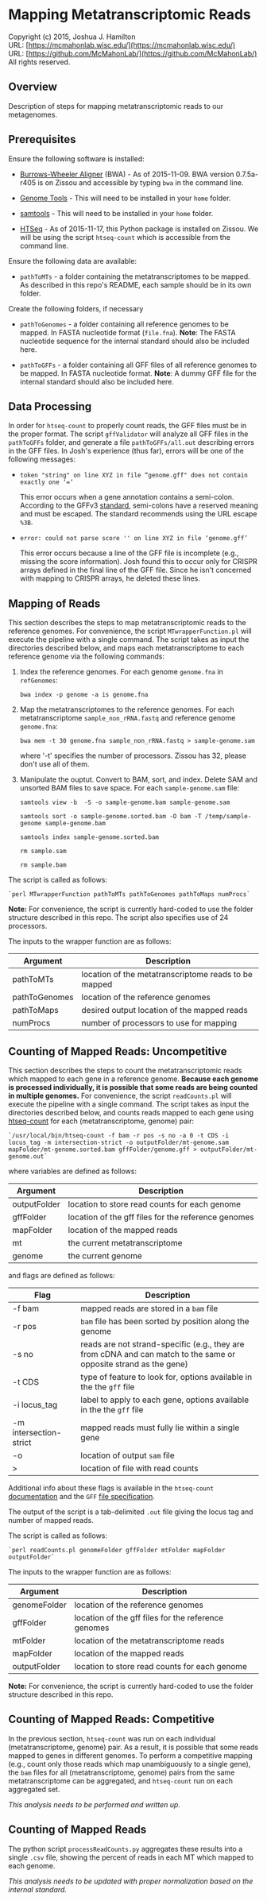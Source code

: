 Mapping Metatranscriptomic Reads
===
Copyright (c) 2015, Joshua J. Hamilton  
URL: [https://mcmahonlab.wisc.edu/](https://mcmahonlab.wisc.edu/)  
URL: [https://github.com/McMahonLab/](https://github.com/McMahonLab/)  
All rights reserved.

Overview
--
Description of steps for mapping metatranscriptomic reads to our metagenomes.

Prerequisites
--
Ensure the following software is installed:  

* [Burrows-Wheeler Aligner](http://bio-bwa.sourceforge.net/) (BWA) - As of 2015-11-09. BWA version 0.7.5a-r405 is on Zissou and accessible by typing `bwa` in the command line.

* [Genome Tools](http://genometools.org/pub/) - This will need to be installed in your `home` folder.

* [samtools](http://www.htslib.org/download/) - This will need to be installed in your `home` folder.

* [HTSeq](http://www-huber.embl.de/HTSeq/doc/overview.html) - As of 2015-11-17, this Python package is installed on Zissou.  We will be using the script `htseq-count` which is accessible from the command line.

Ensure the following data are available:  

* `pathToMTs` - a folder containing the metatranscriptomes to be mapped. As described in this repo's README, each sample should be in its own folder.

Create the following folders, if necessary  

* `pathToGenomes` -  a folder containing all reference genomes to be mapped. In FASTA nucleotide format (`file.fna`). __Note__: The FASTA nucleotide sequence for the internal standard should also be included here.

* `pathToGFFs` -  a folder containing all GFF files of all reference genomes to be mapped. In FASTA nucleotide format. __Note__: A dummy GFF file for the internal standard should also be included here.

Data Processing
---
In order for `htseq-count` to properly count reads, the GFF files must be in the proper format. The script `gffValidator` will analyze all GFF files in the `pathToGFFs` folder, and generate a file `pathToGFFs/all.out` describing errors in the GFF files. In Josh's experience (thus far), errors will be one of the following messages:

* `token "string" on line XYZ in file “genome.gff" does not contain exactly one ‘=‘`

  This error occurs when a gene annotation contains a semi-colon. According to the GFFv3 [standard](http://www.sequenceontology.org/gff3.shtml), semi-colons have a reserved meaning and must be escaped. The standard recommends using the URL escape `%3B`.

* `error: could not parse score '' on line XYZ in file ‘genome.gff’`

  This error occurs because a line of the GFF file is incomplete (e.g., missing the score information). Josh found this to occur only for CRISPR arrays defined in the final line of the GFF file. Since he isn't concerned with mapping to CRISPR arrays, he deleted these lines.

Mapping of Reads
--
This section describes the steps to map metatranscriptomic reads to the reference genomes. For convenience, the script `MTwrapperFunction.pl` will execute the pipeline with a single command. The script takes as input the directories described below, and maps each metatranscriptome to each reference genome via the following commands:

1. Index the reference genomes. For each genome `genome.fna` in `refGenomes`:

    `bwa index -p genome -a is genome.fna`

2. Map the metatranscriptomes to the reference genomes. For each metatranscriptome `sample_non_rRNA.fastq` and reference genome `genome.fna`:

    `bwa mem -t 30 genome.fna sample_non_rRNA.fastq > sample-genome.sam`

    where '-t' specifies the number of processors. Zissou has 32, please don't use all of them.

3. Manipulate the ouptut. Convert to BAM, sort, and index. Delete SAM and unsorted BAM files to save space. For each `sample-genome.sam` file:

    `samtools view -b  -S -o sample-genome.bam sample-genome.sam`

    `samtools sort -o sample-genome.sorted.bam -O bam -T /temp/sample-genome sample-genome.bam`

    `samtools index sample-genome.sorted.bam`

    `rm sample.sam`

    `rm sample.bam`

The script is called as follows:

    `perl MTwrapperFunction pathToMTs pathToGenomes pathToMaps numProcs`

__Note:__ For convenience, the script is currently hard-coded to use the folder structure described in this repo. The script also specifies use of 24 processors.

The inputs to the wrapper function are as follows:

| Argument | Description  |
|---|---|
| pathToMTs | location of the metatranscriptome reads to be mapped |
| pathToGenomes | location of the reference genomes |
| pathToMaps | desired output location of the mapped reads |
| numProcs | number of processors to use for mapping |

Counting of Mapped Reads: Uncompetitive
--

This section describes the steps to count the metatranscriptomic reads which mapped to each gene in a reference genome. __Because each genome is processed individually, it is possible that some reads are being counted in multiple genomes.__ For convenience, the script `readCounts.pl` will execute the pipeline with a single command. The script takes as input the directories described below, and counts reads mapped to each gene using [htseq-count](http://www-huber.embl.de/HTSeq/doc/count.html#count) for each (metatranscriptome, genome) pair:

    `/usr/local/bin/htseq-count -f bam -r pos -s no -a 0 -t CDS -i locus_tag -m intersection-strict -o outputFolder/mt-genome.sam mapFolder/mt-genome.sorted.bam gffFolder/genome.gff > outputFolder/mt-genome.out`

where variables are defined as follows:

| Argument | Description  |
|---|---|
| outputFolder | location to store read counts for each genome |
| gffFolder | location of the gff files for the reference genomes |
| mapFolder | location of the mapped reads |
| mt | the current metatranscriptome|
| genome | the current genome |

and flags are defined as follows:

| Flag | Description  |
|---|---|
| -f bam | mapped reads are stored in a `bam` file |
| -r pos | `bam` file has been sorted by position along the genome |
| -s no | reads are not strand-specific (e.g., they are from cDNA and can match to the same or opposite strand as the gene) |
| -t CDS | type of feature to look for, options available in the the `gff` file |
| -i locus_tag | label to apply to each gene, options available in the the `gff` file |
| -m intersection-strict | mapped reads must fully lie within a single gene |
| -o | location of output `sam` file|
| > | location of file with read counts |

Additional info about these flags is available in the `htseq-count` [documentation](http://www-huber.embl.de/HTSeq/doc/count.html#count) and the `GFF` [file specification](http://gmod.org/wiki/GFF2).

The output of the script is a tab-delimited `.out` file giving the locus tag and number of mapped reads.

The script is called as follows:

    `perl readCounts.pl genomeFolder gffFolder mtFolder mapFolder outputFolder`

The inputs to the wrapper function are as follows:

| Argument | Description  |
|---|---|
| genomeFolder | location of the reference genomes |
| gffFolder | location of the gff files for the reference genomes |
| mtFolder | location of the metatranscriptome reads |
| mapFolder | location of the mapped reads |
| outputFolder | location to store read counts for each genome |

__Note:__ For convenience, the script is currently hard-coded to use the folder structure described in this repo.

Counting of Mapped Reads: Competitive
--

In the previous section, `htseq-count` was run on each individual (metatranscriptome, genome) pair. As a result, it is possible that some reads mapped to genes in different genomes. To perform a competitive mapping (e.g., count only those reads which map unambiguously to a single gene), the `bam` files for all (metatranscriptome, genome) pairs from the same metatranscriptome can be aggregated, and `htseq-count` run on each aggregated set.

_This analysis needs to be performed and written up._

Counting of Mapped Reads
--

  The python script `processReadCounts.py` aggregates these results into a single `.csv` file, showing the percent of reads in each MT which mapped to each genome.

_This analysis needs to be updated with proper normalization based on the internal standard._
